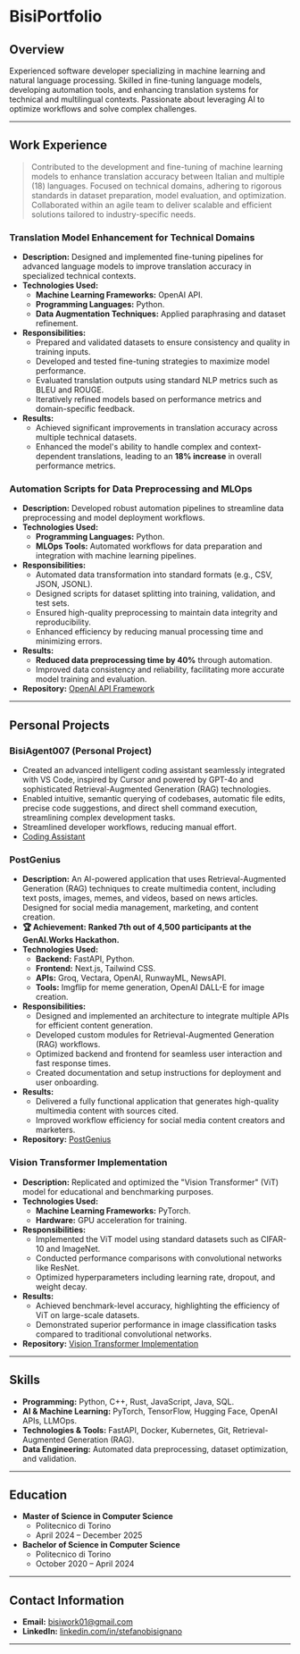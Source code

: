 # **BisiPortfolio**

## **Overview**  

Experienced software developer specializing in machine learning and natural language processing. Skilled in fine-tuning language models, developing automation tools, and enhancing translation systems for technical and multilingual contexts. Passionate about leveraging AI to optimize workflows and solve complex challenges.  

---

## **Work Experience**  

> Contributed to the development and fine-tuning of machine learning models to enhance translation accuracy between Italian and multiple (18) languages. Focused on technical domains, adhering to rigorous standards in dataset preparation, model evaluation, and optimization. Collaborated within an agile team to deliver scalable and efficient solutions tailored to industry-specific needs.  

### **Translation Model Enhancement for Technical Domains**  

- **Description:** Designed and implemented fine-tuning pipelines for advanced language models to improve translation accuracy in specialized technical contexts.  
- **Technologies Used:**  
  - **Machine Learning Frameworks:** OpenAI API. 
  - **Programming Languages:** Python.  
  - **Data Augmentation Techniques:** Applied paraphrasing and dataset refinement.  
- **Responsibilities:**  
  - Prepared and validated datasets to ensure consistency and quality in training inputs.  
  - Developed and tested fine-tuning strategies to maximize model performance.  
  - Evaluated translation outputs using standard NLP metrics such as BLEU and ROUGE.  
  - Iteratively refined models based on performance metrics and domain-specific feedback.  
- **Results:**  
  - Achieved significant improvements in translation accuracy across multiple technical datasets.  
  - Enhanced the model's ability to handle complex and context-dependent translations, leading to an **18% increase** in overall performance metrics.  

### **Automation Scripts for Data Preprocessing and MLOps**  

- **Description:** Developed robust automation pipelines to streamline data preprocessing and model deployment workflows.  
- **Technologies Used:**  
  - **Programming Languages:** Python.  
  - **MLOps Tools:** Automated workflows for data preparation and integration with machine learning pipelines.  
- **Responsibilities:**  
  - Automated data transformation into standard formats (e.g., CSV, JSON, JSONL).  
  - Designed scripts for dataset splitting into training, validation, and test sets.  
  - Ensured high-quality preprocessing to maintain data integrity and reproducibility.  
  - Enhanced efficiency by reducing manual processing time and minimizing errors.  
- **Results:**  
  - **Reduced data preprocessing time by 40%** through automation.  
  - Improved data consistency and reliability, facilitating more accurate model training and evaluation.  
 - **Repository:** [OpenAI API Framework](https://github.com/Blackhand01/mlops_finetuning_framework)  
---

## **Personal Projects**  

### BisiAgent007 (Personal Project)

* Created an advanced intelligent coding assistant seamlessly integrated with VS Code, inspired by Cursor and powered by GPT-4o and sophisticated Retrieval-Augmented Generation (RAG) technologies.
* Enabled intuitive, semantic querying of codebases, automatic file edits, precise code suggestions, and direct shell command execution, streamlining complex development tasks.
* Streamlined developer workflows, reducing manual effort.
* [Coding Assistant](https://github.com/Blackhand01/BisiAgent007)

### **PostGenius**  
- **Description:** An AI-powered application that uses Retrieval-Augmented Generation (RAG) techniques to create multimedia content, including text posts, images, memes, and videos, based on news articles. Designed for social media management, marketing, and content creation.  
- **🏆 Achievement:** **Ranked 7th out of 4,500 participants at the GenAI.Works Hackathon.**  
- **Technologies Used:**  
  - **Backend:** FastAPI, Python.  
  - **Frontend:** Next.js, Tailwind CSS.  
  - **APIs:** Groq, Vectara, OpenAI, RunwayML, NewsAPI.  
  - **Tools:** Imgflip for meme generation, OpenAI DALL-E for image creation.  
- **Responsibilities:**  
  - Designed and implemented an architecture to integrate multiple APIs for efficient content generation.  
  - Developed custom modules for Retrieval-Augmented Generation (RAG) workflows.  
  - Optimized backend and frontend for seamless user interaction and fast response times.  
  - Created documentation and setup instructions for deployment and user onboarding.  
- **Results:**  
  - Delivered a fully functional application that generates high-quality multimedia content with sources cited.  
  - Improved workflow efficiency for social media content creators and marketers.  
- **Repository:** [PostGenius](https://github.com/Blackhand01/PostGenius)  

### **Vision Transformer Implementation**  

- **Description:** Replicated and optimized the "Vision Transformer" (ViT) model for educational and benchmarking purposes.  
- **Technologies Used:**  
  - **Machine Learning Frameworks:** PyTorch.  
  - **Hardware:** GPU acceleration for training.  
- **Responsibilities:**  
  - Implemented the ViT model using standard datasets such as CIFAR-10 and ImageNet.  
  - Conducted performance comparisons with convolutional networks like ResNet.  
  - Optimized hyperparameters including learning rate, dropout, and weight decay.  
- **Results:**  
  - Achieved benchmark-level accuracy, highlighting the efficiency of ViT on large-scale datasets.  
  - Demonstrated superior performance in image classification tasks compared to traditional convolutional networks.  
- **Repository:** [Vision Transformer Implementation](https://github.com/Blackhand01/Vision-Transformer)  

---

## **Skills**  

* **Programming:** Python, C++, Rust, JavaScript, Java, SQL.
* **AI & Machine Learning:** PyTorch, TensorFlow, Hugging Face, OpenAI APIs, LLMOps.
* **Technologies & Tools:** FastAPI, Docker, Kubernetes, Git, Retrieval-Augmented Generation (RAG).
* **Data Engineering:** Automated data preprocessing, dataset optimization, and validation.

---

## **Education**  

- **Master of Science in Computer Science**  
  - Politecnico di Torino  
  - April 2024 – December 2025  
- **Bachelor of Science in Computer Science**  
  - Politecnico di Torino  
  - October 2020 – April 2024  

---

## **Contact Information**  

- **Email:** bisiwork01@gmail.com  
- **LinkedIn:** [linkedin.com/in/stefanobisignano](https://linkedin.com/in/stefanobisignano)  

---

